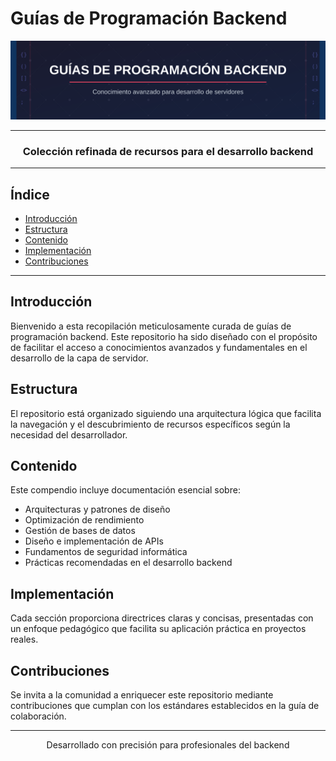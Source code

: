 # Guías de Programación Backend

<div align="center">
  <img src="./imgs/banner_backend.svg" alt="Banner" width="800"/>
</div>

---

<div align="center">
  <h3>Colección refinada de recursos para el desarrollo backend</h3>
</div>

---

## Índice

- [Introducción](#introducción)
- [Estructura](#estructura)
- [Contenido](#contenido) 
- [Implementación](#implementación)
- [Contribuciones](#contribuciones)

---

## Introducción

Bienvenido a esta recopilación meticulosamente curada de guías de programación backend. Este repositorio ha sido diseñado con el propósito de facilitar el acceso a conocimientos avanzados y fundamentales en el desarrollo de la capa de servidor.

## Estructura

El repositorio está organizado siguiendo una arquitectura lógica que facilita la navegación y el descubrimiento de recursos específicos según la necesidad del desarrollador.

## Contenido

Este compendio incluye documentación esencial sobre:

- Arquitecturas y patrones de diseño
- Optimización de rendimiento
- Gestión de bases de datos
- Diseño e implementación de APIs
- Fundamentos de seguridad informática
- Prácticas recomendadas en el desarrollo backend

## Implementación

Cada sección proporciona directrices claras y concisas, presentadas con un enfoque pedagógico que facilita su aplicación práctica en proyectos reales.

## Contribuciones

Se invita a la comunidad a enriquecer este repositorio mediante contribuciones que cumplan con los estándares establecidos en la guía de colaboración.

---

<div align="center">
  <p>Desarrollado con precisión para profesionales del backend</p>
</div>